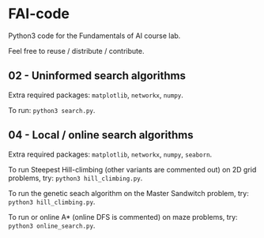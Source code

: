 # FAI-code
Python3 code for the Fundamentals of AI course lab.

Feel free to reuse / distribute / contribute.

## 02 - Uninformed search algorithms

Extra required packages: `matplotlib`, `networkx`, `numpy`.

To run: `python3 search.py`.


## 04 - Local / online search algorithms

Extra required packages: `matplotlib`, `networkx`, `numpy`, `seaborn`.

To run Steepest Hill-climbing (other variants are commented out) on 2D grid problems, try: `python3 hill_climbing.py`.

To run the genetic seach algorithm on the Master Sandwitch problem, try: `python3 hill_climbing.py`.

To run or online A* (online DFS is commented) on maze problems, try: `python3 online_search.py`.
